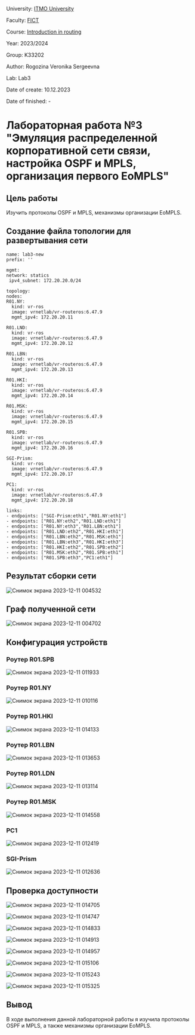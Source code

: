 University: [ITMO University](https://itmo.ru/ru/)

Faculty: [FICT](https://fict.itmo.ru)

Course: [Introduction in routing](https://github.com/itmo-ict-faculty/introduction-in-routing)

Year: 2023/2024

Group: K33202

Author: Rogozina Veronika Sergeevna

Lab: Lab3

Date of create: 10.12.2023

Date of finished: -

# Лабораторная работa №3 "Эмуляция распределенной корпоративной сети связи, настройка OSPF и MPLS, организация первого EoMPLS"

## Цель работы

Изучить протоколы OSPF и MPLS, механизмы организации EoMPLS.

## Создание файла топологии для развертывания сети
    name: lab3-new
    prefix: ''

    mgmt:
    network: statics
     ipv4_subnet: 172.20.20.0/24

    topology:
    nodes:
    R01.NY:
      kind: vr-ros
      image: vrnetlab/vr-routeros:6.47.9
      mgmt_ipv4: 172.20.20.11

    R01.LND:
      kind: vr-ros
      image: vrnetlab/vr-routeros:6.47.9
      mgmt_ipv4: 172.20.20.12

    R01.LBN:
      kind: vr-ros
      image: vrnetlab/vr-routeros:6.47.9
      mgmt_ipv4: 172.20.20.13

    R01.HKI:
      kind: vr-ros
      image: vrnetlab/vr-routeros:6.47.9
      mgmt_ipv4: 172.20.20.14
    
    R01.MSK:
      kind: vr-ros
      image: vrnetlab/vr-routeros:6.47.9
      mgmt_ipv4: 172.20.20.15

    R01.SPB:
      kind: vr-ros
      image: vrnetlab/vr-routeros:6.47.9
      mgmt_ipv4: 172.20.20.16
    
    SGI-Prism:
      kind: vr-ros
      image: vrnetlab/vr-routeros:6.47.9
      mgmt_ipv4: 172.20.20.17

    PC1:
      kind: vr-ros
      image: vrnetlab/vr-routeros:6.47.9
      mgmt_ipv4: 172.20.20.18
    
    links:
    - endpoints: ["SGI-Prism:eth1","R01.NY:eth1"]
    - endpoints: ["R01.NY:eth2","R01.LND:eth1"]
    - endpoints: ["R01.NY:eth3","R01.LBN:eth1"]
    - endpoints: ["R01.LND:eth2","R01.HKI:eth1"]
    - endpoints: ["R01.LBN:eth2","R01.MSK:eth1"]
    - endpoints: ["R01.LBN:eth3","R01.HKI:eth3"]
    - endpoints: ["R01.HKI:eth2","R01.SPB:eth2"]
    - endpoints: ["R01.MSK:eth2","R01.SPB:eth1"]
    - endpoints: ["R01.SPB:eth3","PC1:eth1"]



## Результат сборки сети

![Снимок экрана 2023-12-11 004532](https://github.com/inksrgv/2023_2024-introduction_in_routing-k33202-rogozina_v_s/assets/94178896/adc44b51-1a04-4769-88a0-0166da66ad13)


## Граф полученной сети
![Снимок экрана 2023-12-11 004702](https://github.com/inksrgv/2023_2024-introduction_in_routing-k33202-rogozina_v_s/assets/94178896/bef54810-6301-447c-b66a-f8c08c897922)


## Конфигурация устройств

### Роутер R01.SPB
![Снимок экрана 2023-12-11 011933](https://github.com/inksrgv/2023_2024-introduction_in_routing-k33202-rogozina_v_s/assets/94178896/b4028fc7-6eb1-4eca-83f2-a8b9cec8225c)

### Роутер R01.NY
![Снимок экрана 2023-12-11 010116](https://github.com/inksrgv/2023_2024-introduction_in_routing-k33202-rogozina_v_s/assets/94178896/8755096a-e08e-41aa-a309-d5b7545239d9)

### Роутер R01.HKI
![Снимок экрана 2023-12-11 014133](https://github.com/inksrgv/2023_2024-introduction_in_routing-k33202-rogozina_v_s/assets/94178896/f2fe4613-a00b-4538-b114-88a402a26335)

### Роутер R01.LBN
![Снимок экрана 2023-12-11 013653](https://github.com/inksrgv/2023_2024-introduction_in_routing-k33202-rogozina_v_s/assets/94178896/83bbfd45-292f-4b97-966c-4f1c1dca98b8)

### Роутер R01.LDN
![Снимок экрана 2023-12-11 013114](https://github.com/inksrgv/2023_2024-introduction_in_routing-k33202-rogozina_v_s/assets/94178896/4f7bb834-c0f4-47df-b712-141e779db1f3)

### Роутер R01.MSK
![Снимок экрана 2023-12-11 014558](https://github.com/inksrgv/2023_2024-introduction_in_routing-k33202-rogozina_v_s/assets/94178896/09ca4c61-8c6e-4780-a662-4e1bc2b12781)


### PC1
![Снимок экрана 2023-12-11 012419](https://github.com/inksrgv/2023_2024-introduction_in_routing-k33202-rogozina_v_s/assets/94178896/ddde3e33-7d5b-4722-bbac-a4ba9032404a)


### SGI-Prism
![Снимок экрана 2023-12-11 012636](https://github.com/inksrgv/2023_2024-introduction_in_routing-k33202-rogozina_v_s/assets/94178896/122308fa-55ee-4b66-84ba-410a59334057)


## Проверка доступности 
![Снимок экрана 2023-12-11 014705](https://github.com/inksrgv/2023_2024-introduction_in_routing-k33202-rogozina_v_s/assets/94178896/8b302856-21e4-4e2a-80cb-1c868c08ceba)

![Снимок экрана 2023-12-11 014747](https://github.com/inksrgv/2023_2024-introduction_in_routing-k33202-rogozina_v_s/assets/94178896/4c3395e8-782c-4afc-9380-8ec1bc0e139e)

![Снимок экрана 2023-12-11 014833](https://github.com/inksrgv/2023_2024-introduction_in_routing-k33202-rogozina_v_s/assets/94178896/d4881855-43f2-4a72-94db-ecc9e797c399)

![Снимок экрана 2023-12-11 014913](https://github.com/inksrgv/2023_2024-introduction_in_routing-k33202-rogozina_v_s/assets/94178896/d11a1af9-a8ac-46c7-88d9-a9efa171adc6)

![Снимок экрана 2023-12-11 014957](https://github.com/inksrgv/2023_2024-introduction_in_routing-k33202-rogozina_v_s/assets/94178896/e777c4c1-bb1a-4c9d-9328-1c42be58141c)

![Снимок экрана 2023-12-11 015106](https://github.com/inksrgv/2023_2024-introduction_in_routing-k33202-rogozina_v_s/assets/94178896/067eae2b-f3b3-4f00-8fed-de6f240b841c)

![Снимок экрана 2023-12-11 015243](https://github.com/inksrgv/2023_2024-introduction_in_routing-k33202-rogozina_v_s/assets/94178896/17c979d7-d77e-4a3f-97b1-aab9e2d18724)

![Снимок экрана 2023-12-11 015325](https://github.com/inksrgv/2023_2024-introduction_in_routing-k33202-rogozina_v_s/assets/94178896/be6adb41-5398-4291-820b-27c4d8d89b13)

## Вывод 

В ходе выполнения данной лабораторной работы я изучила протоколы OSPF и MPLS, а также механизмы организации EoMPLS.




